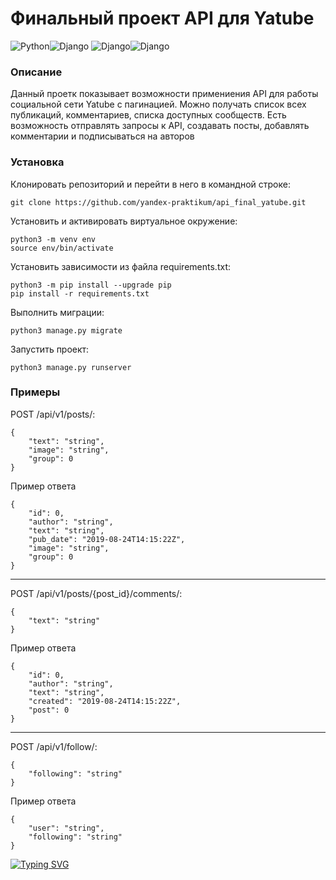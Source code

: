 # Финальный проект API для Yatube
![Python](https://img.shields.io/badge/Python-3776AB?style=for-the-badge&logo=python&logoColor=white)![Django](https://img.shields.io/badge/SQLite-07405E?style=for-the-badge&logo=sqlite&logoColor=white)
![Django](https://img.shields.io/badge/django-%23092E20.svg?style=for-the-badge&logo=django&logoColor=white)![Django](https://img.shields.io/badge/drf-%23092E20.svg?style=for-the-badge&labelColor=blue&logo=django&logoColor=white)
### Описание
Данный проетк показывает возможности примениения API для работы социальной сети Yatube с пагинацией.
Можно получать список всех публикаций, комментариев, списка доступных сообществ.
Есть возможность отправлять запросы к API, создавать посты, добавлять комментарии и подписываться на авторов
### Установка
Клонировать репозиторий и перейти в него в командной строке:
```
git clone https://github.com/yandex-praktikum/api_final_yatube.git
``` 
Установить и активировать виртуальное окружение:
``` 
python3 -m venv env
source env/bin/activate
```
Установить зависимости из файла requirements.txt:
```
python3 -m pip install --upgrade pip
pip install -r requirements.txt
``` 
Выполнить миграции:
```
python3 manage.py migrate
```
Запустить проект:
```
python3 manage.py runserver
```

### Примеры
POST /api/v1/posts/:
```
{
    "text": "string",
    "image": "string",
    "group": 0
}
```
Пример ответа
```
{
    "id": 0,
    "author": "string",
    "text": "string",
    "pub_date": "2019-08-24T14:15:22Z",
    "image": "string",
    "group": 0
}
```
---
POST /api/v1/posts/{post_id}/comments/:
```
{
    "text": "string"
}
```
Пример ответа
```
{
    "id": 0,
    "author": "string",
    "text": "string",
    "created": "2019-08-24T14:15:22Z",
    "post": 0
}
```
---
POST /api/v1/follow/:
```
{
    "following": "string"
}
```
Пример ответа
```
{
    "user": "string",
    "following": "string"
}
```
[![Typing SVG](https://readme-typing-svg.herokuapp.com?font=Fira+Code&pause=1000&width=435&lines=Igor+Teplov)](https://git.io/typing-svg)